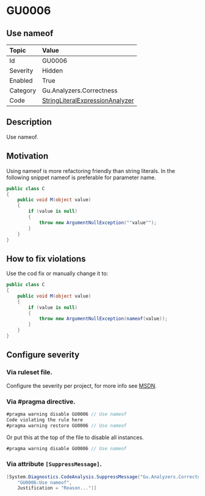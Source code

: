 # GU0006
## Use nameof

| Topic    | Value
| :--      | :--
| Id       | GU0006
| Severity | Hidden
| Enabled  | True
| Category | Gu.Analyzers.Correctness
| Code     | [StringLiteralExpressionAnalyzer](https://github.com/GuOrg/Gu.Analyzers/blob/master/Gu.Analyzers/Analyzers/StringLiteralExpressionAnalyzer.cs)

## Description

Use nameof.

## Motivation

Using nameof is more refactoring friendly than string literals.
In the following snippet nameof is preferable for parameter name.

```C#
public class C
{
    public void M(object value)
    {
        if (value is null)
        {
            throw new ArgumentNullException(""value"");
        }
    }
}
```

## How to fix violations

Use the cod fix or manually change it to:

```C#
public class C
{
    public void M(object value)
    {
        if (value is null)
        {
            throw new ArgumentNullException(nameof(value));
        }
    }
}
```

<!-- start generated config severity -->
## Configure severity

### Via ruleset file.

Configure the severity per project, for more info see [MSDN](https://msdn.microsoft.com/en-us/library/dd264949.aspx).

### Via #pragma directive.
```C#
#pragma warning disable GU0006 // Use nameof
Code violating the rule here
#pragma warning restore GU0006 // Use nameof
```

Or put this at the top of the file to disable all instances.
```C#
#pragma warning disable GU0006 // Use nameof
```

### Via attribute `[SuppressMessage]`.

```C#
[System.Diagnostics.CodeAnalysis.SuppressMessage("Gu.Analyzers.Correctness", 
    "GU0006:Use nameof", 
    Justification = "Reason...")]
```
<!-- end generated config severity -->
